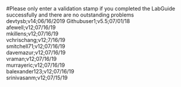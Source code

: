 #Please only enter a validation stamp if you completed the LabGuide successfully and there are no outstanding problems
devtysb;v14;06/16/2019
Githubuser1;v5.5;07/01/18<br/>
afewell;v12;07/16/19<br/>
mkillens;v12;07/16/19<br/>
vchrischang;v12;7/16/19<br>
smitchell71;v12;07/16/19<br/>
davemazur;v12;07/16/19<br/>
vraman;v12;07/16/19<br/>
murrayeric;v12;07/16/19<br/>
balexander123;v12;07/16/19<br/>
srinivasanm;v12;07/15/19<br/>